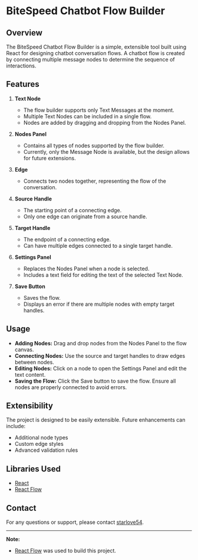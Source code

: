 # BiteSpeed Chatbot Flow Builder

## Overview

The BiteSpeed Chatbot Flow Builder is a simple, extensible tool built using React for designing chatbot conversation flows. A chatbot flow is created by connecting multiple message nodes to determine the sequence of interactions.

## Features

1. **Text Node**

   - The flow builder supports only Text Messages at the moment.
   - Multiple Text Nodes can be included in a single flow.
   - Nodes are added by dragging and dropping from the Nodes Panel.

2. **Nodes Panel**

   - Contains all types of nodes supported by the flow builder.
   - Currently, only the Message Node is available, but the design allows for future extensions.

3. **Edge**

   - Connects two nodes together, representing the flow of the conversation.

4. **Source Handle**

   - The starting point of a connecting edge.
   - Only one edge can originate from a source handle.

5. **Target Handle**

   - The endpoint of a connecting edge.
   - Can have multiple edges connected to a single target handle.

6. **Settings Panel**

   - Replaces the Nodes Panel when a node is selected.
   - Includes a text field for editing the text of the selected Text Node.

7. **Save Button**
   - Saves the flow.
   - Displays an error if there are multiple nodes with empty target handles.

## Usage

- **Adding Nodes:** Drag and drop nodes from the Nodes Panel to the flow canvas.
- **Connecting Nodes:** Use the source and target handles to draw edges between nodes.
- **Editing Nodes:** Click on a node to open the Settings Panel and edit the text content.
- **Saving the Flow:** Click the Save button to save the flow. Ensure all nodes are properly connected to avoid errors.

## Extensibility

The project is designed to be easily extensible. Future enhancements can include:

- Additional node types
- Custom edge styles
- Advanced validation rules

## Libraries Used

- [React](https://reactjs.org/)
- [React Flow](https://reactflow.dev/)

## Contact

For any questions or support, please contact [starlove54](mailto:anubhavnegi54@gmail.com).

---

**Note:**

- [React Flow](https://reactflow.dev/) was used to build this project.
